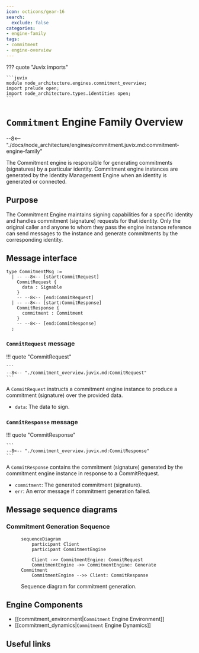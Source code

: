 ```yaml
---
icon: octicons/gear-16
search:
  exclude: false
categories:
- engine-family
tags:
- commitment
- engine-overview
---
```


??? quote "Juvix imports"

    ```juvix
    module node_architecture.engines.commitment_overview;
    import prelude open;
    import node_architecture.types.identities open;
    ```

# `Commitment` Engine Family Overview

--8<-- "./docs/node_architecture/engines/commitment.juvix.md:commitment-engine-family"

The Commitment engine is responsible for generating commitments (signatures) by a particular identity. Commitment engine instances are generated by the Identity Management Engine when an identity is generated or connected.

## Purpose

The Commitment Engine maintains signing capabilities for a specific identity and handles commitment (signature) requests for that identity. Only the original caller and anyone to whom they pass the engine instance reference can send messages to the instance and generate commitments by the corresponding identity.

## Message interface

<!-- --8<-- [start:CommitmentMsg] -->
```juvix
type CommitmentMsg :=
  | -- --8<-- [start:CommitRequest]
    CommitRequest {
      data : Signable
    }
    -- --8<-- [end:CommitRequest]
  | -- --8<-- [start:CommitResponse]
    CommitResponse {
      commitment : Commitment
    }
    -- --8<-- [end:CommitResponse]
  ;
```
<!-- --8<-- [end:CommitmentMsg] -->

### `CommitRequest` message

!!! quote "CommitRequest"

    ```
    --8<-- "./commitment_overview.juvix.md:CommitRequest"
    ```

A `CommitRequest` instructs a commitment engine instance to produce a commitment (signature) over the provided data.

- `data`: The data to sign.

### `CommitResponse` message

!!! quote "CommitResponse"

    ```
    --8<-- "./commitment_overview.juvix.md:CommitResponse"
    ```

A `CommitResponse` contains the commitment (signature) generated by the commitment engine instance in response to a CommitRequest.

- `commitment`: The generated commitment (signature).
- `err`: An error message if commitment generation failed.

## Message sequence diagrams

### Commitment Generation Sequence

<!-- --8<-- [start:message-sequence-diagram] -->
<figure markdown="span">

```mermaid
sequenceDiagram
    participant Client
    participant CommitmentEngine

    Client ->> CommitmentEngine: CommitRequest
    CommitmentEngine ->> CommitmentEngine: Generate Commitment
    CommitmentEngine -->> Client: CommitResponse
```

<figcaption markdown="span">
Sequence diagram for commitment generation.
</figcaption>
</figure>
<!-- --8<-- [end:message-sequence-diagram] -->

## Engine Components

- [[commitment_environment|`Commitment` Engine Environment]]
- [[commitment_dynamics|`Commitment` Engine Dynamics]]

## Useful links
